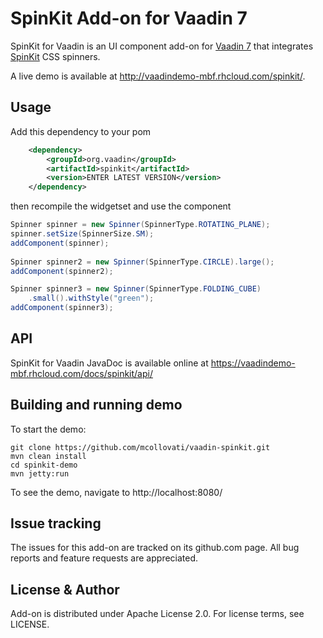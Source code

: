 # SpinKit Add-on for Vaadin 7

SpinKit for Vaadin is an UI component add-on for [Vaadin 7](http://vaadin.com) 
that integrates [SpinKit](http://tobiasahlin.com/spinkit/) CSS spinners.

A live demo is available at http://vaadindemo-mbf.rhcloud.com/spinkit/.
   
## Usage

Add this dependency to your pom

```xml   
    <dependency>
        <groupId>org.vaadin</groupId>
        <artifactId>spinkit</artifactId>
        <version>ENTER LATEST VERSION</version>
    </dependency>
```

then recompile the widgetset and use the component
   
```java
Spinner spinner = new Spinner(SpinnerType.ROTATING_PLANE);
spinner.setSize(SpinnerSize.SM);
addComponent(spinner);
  
Spinner spinner2 = new Spinner(SpinnerType.CIRCLE).large();
addComponent(spinner2);

Spinner spinner3 = new Spinner(SpinnerType.FOLDING_CUBE)
    .small().withStyle("green");
addComponent(spinner3);   
```   

## API

SpinKit for Vaadin JavaDoc is available online at https://vaadindemo-mbf.rhcloud.com/docs/spinkit/api/

## Building and running demo

To start the demo:

```
git clone https://github.com/mcollovati/vaadin-spinkit.git
mvn clean install
cd spinkit-demo
mvn jetty:run
```

To see the demo, navigate to http://localhost:8080/

## Issue tracking

The issues for this add-on are tracked on its github.com page. All bug reports and feature requests are appreciated.


## License & Author

Add-on is distributed under Apache License 2.0. For license terms, see LICENSE.

